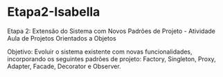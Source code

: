 # Etapa2-Isabella
Etapa 2: Extensão do Sistema com Novos Padrões de Projeto - Atividade Aula de Projetos Orientados a Objetos

Objetivo: Evoluir o sistema existente com novas funcionalidades, incorporando os
seguintes padrões de projeto: Factory, Singleton, Proxy, Adapter, Facade, Decorator e Observer.
